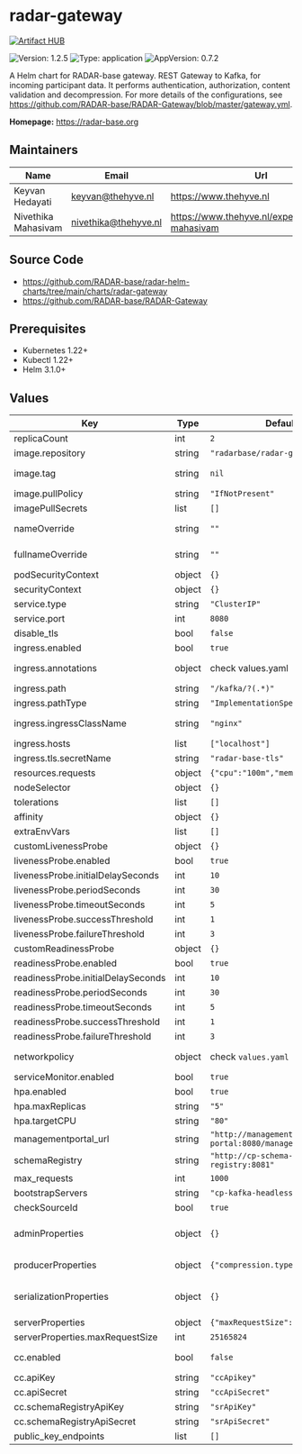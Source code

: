 

# radar-gateway
[![Artifact HUB](https://img.shields.io/endpoint?url=https://artifacthub.io/badge/repository/radar-gateway)](https://artifacthub.io/packages/helm/radar-base/radar-gateway)

![Version: 1.2.5](https://img.shields.io/badge/Version-1.2.5-informational?style=flat-square) ![Type: application](https://img.shields.io/badge/Type-application-informational?style=flat-square) ![AppVersion: 0.7.2](https://img.shields.io/badge/AppVersion-0.7.2-informational?style=flat-square)

A Helm chart for RADAR-base gateway. REST Gateway to Kafka, for incoming participant data. It performs authentication, authorization, content validation and decompression. For more details of the configurations, see https://github.com/RADAR-base/RADAR-Gateway/blob/master/gateway.yml.

**Homepage:** <https://radar-base.org>

## Maintainers

| Name | Email | Url |
| ---- | ------ | --- |
| Keyvan Hedayati | <keyvan@thehyve.nl> | <https://www.thehyve.nl> |
| Nivethika Mahasivam | <nivethika@thehyve.nl> | <https://www.thehyve.nl/experts/nivethika-mahasivam> |

## Source Code

* <https://github.com/RADAR-base/radar-helm-charts/tree/main/charts/radar-gateway>
* <https://github.com/RADAR-base/RADAR-Gateway>

## Prerequisites
* Kubernetes 1.22+
* Kubectl 1.22+
* Helm 3.1.0+

## Values

| Key | Type | Default | Description |
|-----|------|---------|-------------|
| replicaCount | int | `2` | Number of radar-gateway replicas to deploy |
| image.repository | string | `"radarbase/radar-gateway"` | radar-gateway image repository |
| image.tag | string | `nil` | radar-gateway image tag (immutable tags are recommended) Overrides the image tag whose default is the chart appVersion. |
| image.pullPolicy | string | `"IfNotPresent"` | radar-gateway image pull policy |
| imagePullSecrets | list | `[]` | Docker registry secret names as an array |
| nameOverride | string | `""` | String to partially override radar-gateway.fullname template with a string (will prepend the release name) |
| fullnameOverride | string | `""` | String to fully override radar-gateway.fullname template with a string |
| podSecurityContext | object | `{}` | Configure radar-gateway pods' Security Context |
| securityContext | object | `{}` | Configure radar-gateway containers' Security Context |
| service.type | string | `"ClusterIP"` | Kubernetes Service type |
| service.port | int | `8080` | radar-gateway port |
| disable_tls | bool | `false` | Reconfigure Ingress to not force TLS |
| ingress.enabled | bool | `true` | Enable ingress controller resource |
| ingress.annotations | object | check values.yaml | Annotations that define default ingress class, certificate issuer and deny access to sensitive URLs |
| ingress.path | string | `"/kafka/?(.*)"` | Path within the url structure |
| ingress.pathType | string | `"ImplementationSpecific"` | Ingress Path type |
| ingress.ingressClassName | string | `"nginx"` | IngressClass that will be be used to implement the Ingress (Kubernetes 1.18+) |
| ingress.hosts | list | `["localhost"]` | Hosts to accept requests from |
| ingress.tls.secretName | string | `"radar-base-tls"` | Name of the secret that contains TLS certificates |
| resources.requests | object | `{"cpu":"100m","memory":"400Mi"}` | CPU/Memory resource requests |
| nodeSelector | object | `{}` | Node labels for pod assignment |
| tolerations | list | `[]` | Toleration labels for pod assignment |
| affinity | object | `{}` | Affinity labels for pod assignment |
| extraEnvVars | list | `[]` | Extra environment variables |
| customLivenessProbe | object | `{}` | Custom livenessProbe that overrides the default one |
| livenessProbe.enabled | bool | `true` | Enable livenessProbe |
| livenessProbe.initialDelaySeconds | int | `10` | Initial delay seconds for livenessProbe |
| livenessProbe.periodSeconds | int | `30` | Period seconds for livenessProbe |
| livenessProbe.timeoutSeconds | int | `5` | Timeout seconds for livenessProbe |
| livenessProbe.successThreshold | int | `1` | Success threshold for livenessProbe |
| livenessProbe.failureThreshold | int | `3` | Failure threshold for livenessProbe |
| customReadinessProbe | object | `{}` | Custom readinessProbe that overrides the default one |
| readinessProbe.enabled | bool | `true` | Enable readinessProbe |
| readinessProbe.initialDelaySeconds | int | `10` | Initial delay seconds for readinessProbe |
| readinessProbe.periodSeconds | int | `30` | Period seconds for readinessProbe |
| readinessProbe.timeoutSeconds | int | `5` | Timeout seconds for readinessProbe |
| readinessProbe.successThreshold | int | `1` | Success threshold for readinessProbe |
| readinessProbe.failureThreshold | int | `3` | Failure threshold for readinessProbe |
| networkpolicy | object | check `values.yaml` | Network policy defines who can access this application and who this applications has access to |
| serviceMonitor.enabled | bool | `true` | Enable metrics to be collected via Prometheus-operator |
| hpa.enabled | bool | `true` | Enable HPA |
| hpa.maxReplicas | string | `"5"` | Maximum number of replicas |
| hpa.targetCPU | string | `"80"` | Target CPU utilization percentage |
| managementportal_url | string | `"http://management-portal:8080/managementportal"` | URL of the management portal application |
| schemaRegistry | string | `"http://cp-schema-registry:8081"` | Schema Registry URL |
| max_requests | int | `1000` | Not used. To be confirmed |
| bootstrapServers | string | `"cp-kafka-headless:9092"` | Kafka broker URLs |
| checkSourceId | bool | `true` | set to true, if sources in access token should be validated |
| adminProperties | object | `{}` | Additional Kafka Admin Client settings as key value pairs. Read from https://kafka.apache.org/documentation/#adminclientconfigs. |
| producerProperties | object | `{"compression.type":"lz4"}` | Kafka producer properties as key value pairs. Read from https://kafka.apache.org/documentation/#producerconfigs. |
| serializationProperties | object | `{}` | Additional Kafka serialization settings, used in KafkaAvroSerializer. Read from [io.confluent.kafka.serializers.AbstractKafkaSchemaSerDeConfig]. |
| serverProperties | object | `{"maxRequestSize":25165824}` | Additional gateway server properties |
| serverProperties.maxRequestSize | int | `25165824` | Maximum request size, also after decompression. |
| cc.enabled | bool | `false` | set to true, if requests should be forwarded to Confluent Cloud based brokers. |
| cc.apiKey | string | `"ccApikey"` | Confluent Cloud cluster API key |
| cc.apiSecret | string | `"ccApiSecret"` | Confluent Cloud cluster API secret |
| cc.schemaRegistryApiKey | string | `"srApiKey"` | Confluent Cloud schema registry API key |
| cc.schemaRegistryApiSecret | string | `"srApiSecret"` | Confluent Cloud schema registry API secret |
| public_key_endpoints | list | `[]` | List of public key endpoints for token verification |
